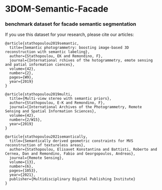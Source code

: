 # 3DOM-Semantic-Facade 
### benchmark dataset for facade semantic segmentation




If you use this dataset for your research, please cite our articles:

   
    
    @article{stathopoulou2019semantic,
      title={Semantic photogrammetry: boosting image-based 3D reconstruction with semantic labeling},
      author={Stathopoulou, EK and Remondino, F},
      journal={International rchives of the hotogrammetry, emote sensing and patial information ciences},
      volume={42},
      number={2},
      pages={W9},
      year={2019}
    }
    
    @article{stathopoulou2019multi,
      title={Multi-view stereo with semantic priors},
      author={Stathopoulou, E-K and Remondino, F},
      journal={International Archives of the Photogrammetry, Remote Sensing and Spatial Information Sciences},
      volume={42},
      number={2/W15},
      year={2019}
    }
    
    @article{stathopoulou2021semantically,
      title={Semantically derived geometric constraints for MVS reconstruction of textureless areas},
      author={Stathopoulou, Elisavet Konstantina and Battisti, Roberto and Cernea, Dan and Remondino, Fabio and Georgopoulos, Andreas},
      journal={Remote Sensing},
      volume={13},
      number={6},
      pages={1053},
      year={2021},
      publisher={Multidisciplinary Digital Publishing Institute}
    }
